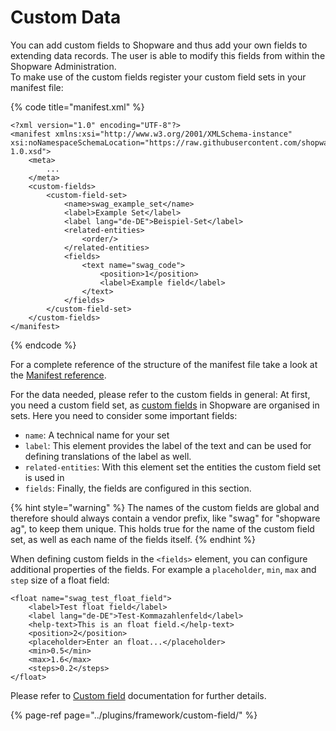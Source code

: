 # Custom Data

You can add custom fields to Shopware and thus add your own fields to extending data records. The user is able to modify this fields from within the Shopware Administration.  
To make use of the custom fields register your custom field sets in your manifest file:

{% code title="manifest.xml" %}
```markup
<?xml version="1.0" encoding="UTF-8"?>
<manifest xmlns:xsi="http://www.w3.org/2001/XMLSchema-instance" xsi:noNamespaceSchemaLocation="https://raw.githubusercontent.com/shopware/platform/master/src/Core/Framework/App/Manifest/Schema/manifest-1.0.xsd">
    <meta>
        ...
    </meta>
    <custom-fields>
        <custom-field-set>
            <name>swag_example_set</name>
            <label>Example Set</label>
            <label lang="de-DE">Beispiel-Set</label>
            <related-entities>
                <order/>
            </related-entities>
            <fields>
                <text name="swag_code">
                    <position>1</position>
                    <label>Example field</label>
                </text>
            </fields>
        </custom-field-set>
    </custom-fields>
</manifest>
```
{% endcode %}

For a complete reference of the structure of the manifest file take a look at the [Manifest reference](../../../resources/references/app-reference/manifest-reference.md).

For the data needed, please refer to the custom fields in general: At first, you need a custom field set, as [custom fields](../plugins/framework/custom-field/) in Shopware are organised in sets. Here you need to consider some important fields:

* `name`: A technical name for your set
* `label`: This element provides the label of the text and can be used for defining translations of the label as well. 
* `related-entities`: With this element set the entities the custom field set is used in
* `fields`: Finally, the fields are configured in this section.

{% hint style="warning" %}
The names of the custom fields are global and therefore should always contain a vendor prefix, like "swag" for "shopware ag", to keep them unique. This holds true for the name of the custom field set, as well as each name of the fields itself.
{% endhint %}

When defining custom fields in the `<fields>` element, you can configure additional properties of the fields. For example a `placeholder`, `min`, `max` and `step` size of a float field:

```markup
<float name="swag_test_float_field">
    <label>Test float field</label>
    <label lang="de-DE">Test-Kommazahlenfeld</label>
    <help-text>This is an float field.</help-text>
    <position>2</position>
    <placeholder>Enter an float...</placeholder>
    <min>0.5</min>
    <max>1.6</max>
    <steps>0.2</steps>
</float>
```

Please refer to [Custom field](../plugins/framework/custom-field/) documentation for further details.

{% page-ref page="../plugins/framework/custom-field/" %}

